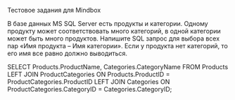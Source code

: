 Тестовое задания для Mindbox

В базе данных MS SQL Server есть продукты и категории. Одному продукту может соответствовать много категорий, в одной категории может быть много продуктов. 
Напишите SQL запрос для выбора всех пар «Имя продукта – Имя категории». Если у продукта нет категорий, то его имя все равно должно выводиться.

SELECT Products.ProductName, Categories.CategoryName
FROM Products
LEFT JOIN ProductCategories ON Products.ProductID = ProductCategories.ProductID
LEFT JOIN Categories ON ProductCategories.CategoryID = Categories.CategoryID;
